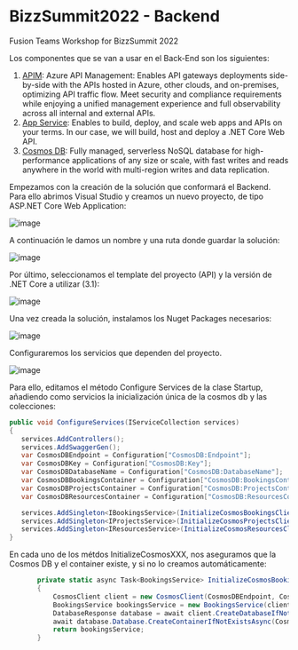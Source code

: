 # BizzSummit2022 - Backend
Fusion Teams Workshop for BizzSummit 2022

Los componentes que se van a usar en el Back-End son los siguientes: 

   1. [APIM](https://azure.microsoft.com/en-us/services/api-management/): Azure API Management: Enables API gateways deployments side-by-side with the APIs hosted in Azure, other clouds, and on-premises, optimizing API traffic flow. Meet security and compliance requirements while enjoying a unified management experience and full observability across all internal and external APIs.
   2. [App Service](https://azure.microsoft.com/en-us/services/app-service/): Enables to build, deploy, and scale web apps and APIs on your terms. In our case, we will build, host and deploy a .NET Core Web API.
   3. [Cosmos DB](https://azure.microsoft.com/en-us/services/cosmos-db/): Fully managed, serverless NoSQL database for high-performance applications of any size or scale, with fast writes and reads anywhere in the world with multi-region writes and data replication.

Empezamos con la creación de la solución que conformará el Backend. Para ello abrimos Visual Studio y creamos un nuevo proyecto, de tipo ASP.NET Core Web Application:

![image](https://user-images.githubusercontent.com/18615795/182643880-1dfaab8b-9952-4548-a0ca-505c90af3430.png)

A continuación le damos un nombre y una ruta donde guardar la solución:

![image](https://user-images.githubusercontent.com/18615795/182644475-a8434bce-a96d-4fec-b93e-c49c69f5e2d7.png)

Por último, seleccionamos el template del proyecto (API) y la versión de .NET Core a utilizar (3.1):

![image](https://user-images.githubusercontent.com/18615795/182644731-da7b5d79-02bb-4d92-8579-d19d7bff2484.png)

Una vez creada la solución, instalamos los Nuget Packages necesarios: 

![image](https://user-images.githubusercontent.com/18615795/182648595-3d8f15bc-b600-47fa-bfe9-5cf3dea2cf23.png)

Configuraremos los servicios que dependen del proyecto.

![image](https://user-images.githubusercontent.com/18615795/182646899-76ca6af4-fd2e-470e-8116-6b970a5f6c04.png)

Para ello, editamos el método Configure Services de la clase Startup, añadiendo como servicios la inicialización única de la cosmos db y las colecciones:

```cs
public void ConfigureServices(IServiceCollection services)
{
   services.AddControllers();
   services.AddSwaggerGen();
   var CosmosDBEndpoint = Configuration["CosmosDB:Endpoint"];
   var CosmosDBKey = Configuration["CosmosDB:Key"];
   var CosmosDBDatabaseName = Configuration["CosmosDB:DatabaseName"];
   var CosmosDBBookingsContainer = Configuration["CosmosDB:BookingsContainer"];
   var CosmosDBProjectsContainer = Configuration["CosmosDB:ProjectsContainer"];
   var CosmosDBResourcesContainer = Configuration["CosmosDB:ResourcesContainer"];

   services.AddSingleton<IBookingsService>(InitializeCosmosBookingsClientInstanceAsync(CosmosDBEndpoint, CosmosDBKey, CosmosDBDatabaseName, CosmosDBBookingsContainer).GetAwaiter().GetResult());
   services.AddSingleton<IProjectsService>(InitializeCosmosProjectsClientInstanceAsync(CosmosDBEndpoint, CosmosDBKey, CosmosDBDatabaseName, CosmosDBProjectsContainer).GetAwaiter().GetResult());
   services.AddSingleton<IResourcesService>(InitializeCosmosResourcesClientInstanceAsync(CosmosDBEndpoint, CosmosDBKey, CosmosDBDatabaseName, CosmosDBResourcesContainer).GetAwaiter().GetResult());
}
 ```
 
 En cada uno de los métdos InitializeCosmosXXX, nos aseguramos que la Cosmos DB y el container existe, y si no lo creamos automáticamente:
 
 ```cs
        private static async Task<BookingsService> InitializeCosmosBookingsClientInstanceAsync(string CosmosDBEndpoint, string CosmosDBKey, string CosmosDBDatabaseName, string CosmosDBBookingsContainer)
        {                               
            CosmosClient client = new CosmosClient(CosmosDBEndpoint, CosmosDBKey);
            BookingsService bookingsService = new BookingsService(client, CosmosDBDatabaseName, CosmosDBBookingsContainer);
            DatabaseResponse database = await client.CreateDatabaseIfNotExistsAsync(CosmosDBDatabaseName);            
            await database.Database.CreateContainerIfNotExistsAsync(CosmosDBBookingsContainer, "/id");            
            return bookingsService;
        }
 ```
